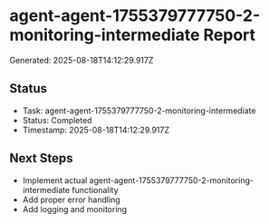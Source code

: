 # agent-agent-1755379777750-2-monitoring-intermediate Report

Generated: 2025-08-18T14:12:29.917Z

## Status
- Task: agent-agent-1755379777750-2-monitoring-intermediate
- Status: Completed
- Timestamp: 2025-08-18T14:12:29.917Z

## Next Steps
- Implement actual agent-agent-1755379777750-2-monitoring-intermediate functionality
- Add proper error handling
- Add logging and monitoring
